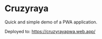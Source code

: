 # Cruzyraya

Quick and simple demo of a PWA application.

Deployed to: https://cruzyrayapwa.web.app/
